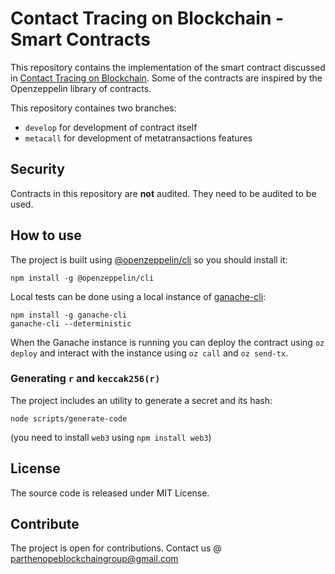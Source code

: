 # Contact Tracing on Blockchain - Smart Contracts

This repository contains the implementation of the smart contract discussed in [Contact Tracing on Blockchain](https://github.com/parthenopeblockchaingroup/contact-tracing-on-blockchain-docs).
Some of the contracts are inspired by the Openzeppelin library of contracts.

This repository containes two branches:

- `develop` for development of contract itself
- `metacall` for development of metatransactions features

## Security
Contracts in this repository are __not__ audited. They need to be audited to be used.

## How to use
The project is built using [@openzeppelin/cli](https://www.npmjs.com/package/@openzeppelin/cli) so you should install it:

```
npm install -g @openzeppelin/cli 
```

Local tests can be done using a local instance of [ganache-cli](https://www.npmjs.com/package/ganache-cli):

```
npm install -g ganache-cli
ganache-cli --deterministic
```

When the Ganache instance is running you can deploy the contract using `oz deploy` and interact with the instance using `oz call` and `oz send-tx`.

### Generating `r` and `keccak256(r)`
The project includes an utility to generate a secret and its hash:

```
node scripts/generate-code
```

(you need to install `web3` using `npm install web3`)

## License

The source code is released under MIT License.

## Contribute

The project is open for contributions.
Contact us @ [parthenopeblockchaingroup@gmail.com](parthenopeblockchaingroup@gmail.com)
